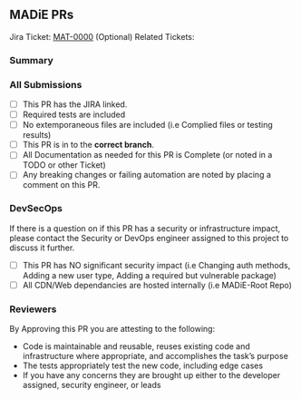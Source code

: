 ## MADiE PRs

Jira Ticket: [MAT-0000](https://jira.cms.gov/browse/MAT-0000)
(Optional) Related Tickets:

### Summary

### All Submissions
* [ ]  This PR has the JIRA linked.
* [ ]  Required tests are included
* [ ]  No extemporaneous files are included (i.e Complied files or testing results)
* [ ]  This PR is in to the **correct branch**.
* [ ]  All Documentation as needed for this PR is Complete (or noted in a TODO or other Ticket)
* [ ]  Any breaking changes or failing automation are noted by placing a comment on this PR.

### DevSecOps
If there is a question on if this PR has a security or infrastructure impact, please contact the Security or DevOps engineer assigned to this project to discuss it further.

* [ ]  This PR has NO significant security impact (i.e Changing auth methods, Adding a new user type, Adding a required but vulnerable package)
* [ ]  All CDN/Web dependancies are hosted internally (i.e MADiE-Root Repo)

### Reviewers
By Approving this PR you are attesting to the following:

*  Code is maintainable and reusable, reuses existing code and infrastructure where appropriate, and accomplishes the task’s purpose
*  The tests appropriately test the new code, including edge cases
*  If you have any concerns they are brought up either to the developer assigned, security engineer, or leads

